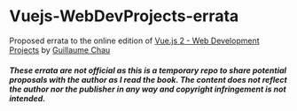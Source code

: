 # Vuejs-WebDevProjects-errata
Proposed errata to the online edition of [Vue.js 2 - Web Development Projects](https://www.packtpub.com/web-development/vuejs-2-web-development-projects) by [Guillaume Chau](https://guillaume-chau.info/)


##### These errata are not official as this is a temporary repo to share potential proposals with the author as I read the book. The content does not reflect the author nor the publisher in any way and copyright infringement is not intended.
